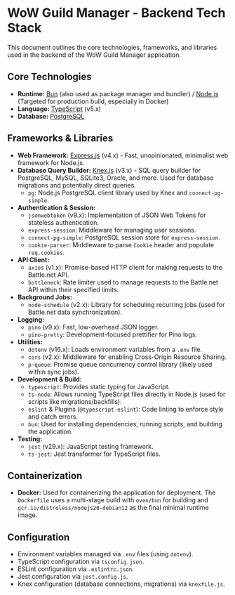 # WoW Guild Manager - Backend Tech Stack

This document outlines the core technologies, frameworks, and libraries used in the backend of the WoW Guild Manager application.

## Core Technologies

* **Runtime:** [Bun](https://bun.sh/) (also used as package manager and bundler) / [Node.js](https://nodejs.org/) (Targeted for production build, especially in Docker)
* **Language:** [TypeScript](https://www.typescriptlang.org/) (v5.x)
* **Database:** [PostgreSQL](https://www.postgresql.org/)

## Frameworks & Libraries

* **Web Framework:** [Express.js](https://expressjs.com/) (v4.x) - Fast, unopinionated, minimalist web framework for Node.js.
* **Database Query Builder:** [Knex.js](https://knexjs.org/) (v3.x) - SQL query builder for PostgreSQL, MySQL, SQLite3, Oracle, and more. Used for database migrations and potentially direct queries.
  * `pg`: Node.js PostgreSQL client library used by Knex and `connect-pg-simple`.
* **Authentication & Session:**
  * `jsonwebtoken` (v9.x): Implementation of JSON Web Tokens for stateless authentication.
  * `express-session`: Middleware for managing user sessions.
  * `connect-pg-simple`: PostgreSQL session store for `express-session`.
  * `cookie-parser`: Middleware to parse `Cookie` header and populate `req.cookies`.
* **API Client:**
  * `axios` (v1.x): Promise-based HTTP client for making requests to the Battle.net API.
  * `bottleneck`: Rate limiter used to manage requests to the Battle.net API within their specified limits.
* **Background Jobs:**
  * `node-schedule` (v2.x): Library for scheduling recurring jobs (used for Battle.net data synchronization).
* **Logging:**
  * `pino` (v9.x): Fast, low-overhead JSON logger.
  * `pino-pretty`: Development-focused prettifier for Pino logs.
* **Utilities:**
  * `dotenv` (v16.x): Loads environment variables from a `.env` file.
  * `cors` (v2.x): Middleware for enabling Cross-Origin Resource Sharing.
  * `p-queue`: Promise queue concurrency control library (likely used within sync jobs).
* **Development & Build:**
  * `typescript`: Provides static typing for JavaScript.
  * `ts-node`: Allows running TypeScript files directly in Node.js (used for scripts like migrations/backfills).
  * `eslint` & Plugins (`@typescript-eslint`): Code linting to enforce style and catch errors.
  * `bun`: Used for installing dependencies, running scripts, and building the application.
* **Testing:**
  * `jest` (v29.x): JavaScript testing framework.
  * `ts-jest`: Jest transformer for TypeScript files.

## Containerization

* **Docker:** Used for containerizing the application for deployment. The `Dockerfile` uses a multi-stage build with `oven/bun` for building and `gcr.io/distroless/nodejs20-debian12` as the final minimal runtime image.

## Configuration

* Environment variables managed via `.env` files (using `dotenv`).
* TypeScript configuration via `tsconfig.json`.
* ESLint configuration via `.eslintrc.json`.
* Jest configuration via `jest.config.js`.
* Knex configuration (database connections, migrations) via `knexfile.js`.
